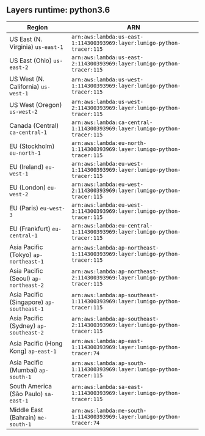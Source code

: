 Layers runtime: python3.6
----
| Region | ARN |
| --- | --- |
|US East (N. Virginia)  `us-east-1`|`arn:aws:lambda:us-east-1:114300393969:layer:lumigo-python-tracer:115`|
|US East (Ohio)  `us-east-2`|`arn:aws:lambda:us-east-2:114300393969:layer:lumigo-python-tracer:115`|
|US West (N. California)  `us-west-1`|`arn:aws:lambda:us-west-1:114300393969:layer:lumigo-python-tracer:115`|
|US West (Oregon)  `us-west-2`|`arn:aws:lambda:us-west-2:114300393969:layer:lumigo-python-tracer:115`|
|Canada (Central)  `ca-central-1`|`arn:aws:lambda:ca-central-1:114300393969:layer:lumigo-python-tracer:115`|
|EU (Stockholm)  `eu-north-1`|`arn:aws:lambda:eu-north-1:114300393969:layer:lumigo-python-tracer:115`|
|EU (Ireland)  `eu-west-1`|`arn:aws:lambda:eu-west-1:114300393969:layer:lumigo-python-tracer:115`|
|EU (London)  `eu-west-2`|`arn:aws:lambda:eu-west-2:114300393969:layer:lumigo-python-tracer:115`|
|EU (Paris)  `eu-west-3`|`arn:aws:lambda:eu-west-3:114300393969:layer:lumigo-python-tracer:115`|
|EU (Frankfurt)  `eu-central-1`|`arn:aws:lambda:eu-central-1:114300393969:layer:lumigo-python-tracer:115`|
|Asia Pacific (Tokyo)  `ap-northeast-1`|`arn:aws:lambda:ap-northeast-1:114300393969:layer:lumigo-python-tracer:115`|
|Asia Pacific (Seoul)  `ap-northeast-2`|`arn:aws:lambda:ap-northeast-2:114300393969:layer:lumigo-python-tracer:115`|
|Asia Pacific (Singapore)  `ap-southeast-1`|`arn:aws:lambda:ap-southeast-1:114300393969:layer:lumigo-python-tracer:115`|
|Asia Pacific (Sydney)  `ap-southeast-2`|`arn:aws:lambda:ap-southeast-2:114300393969:layer:lumigo-python-tracer:115`|
|Asia Pacific (Hong Kong)  `ap-east-1`|`arn:aws:lambda:ap-east-1:114300393969:layer:lumigo-python-tracer:74`|
|Asia Pacific (Mumbai)  `ap-south-1`|`arn:aws:lambda:ap-south-1:114300393969:layer:lumigo-python-tracer:115`|
|South America (São Paulo)  `sa-east-1`|`arn:aws:lambda:sa-east-1:114300393969:layer:lumigo-python-tracer:115`|
|Middle East (Bahrain)  `me-south-1`|`arn:aws:lambda:me-south-1:114300393969:layer:lumigo-python-tracer:74`|
